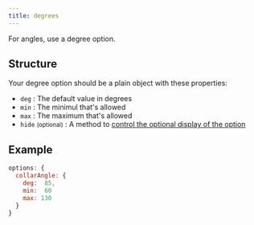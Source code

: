 ```yaml
---
title: degrees
---
```


For angles, use a degree option.

## Structure

Your degree option should be a plain object with these properties:

- `deg` : The default value in degrees
- `min` : The minimul that's allowed
- `max` : The maximum that's allowed
- `hide` <small>(optional)</small> : A method to [control the optional display of the option][hide]

[hide]: /reference/api/config/options#optionally-hide-options-by-configuring-a-hide-method

## Example

```js
options: {
  collarAngle: { 
    deg:  85, 
    min:  60 
    max: 130 
  }
}
```
